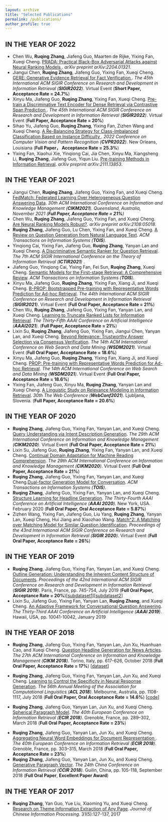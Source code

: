 ```yaml
---
layout: archive
title: "Selected Publications"
permalink: /publications/
author_profile: true
---
```



IN THE YEAR OF 2022
------
<ul>
<li>
Chen Wu, <b>Ruqing Zhang</b>, Jiafeng Guo, Maarten de Rijke, Yixing Fan, Xueqi Cheng. <a target='new' href='https://arxiv.org/abs/2204.01321'> PRADA: Practical Black-Box Adversarial Attacks against Neural Ranking Models </a>. <i>arXiv preprint arXiv:2204.01321</i>.
</li>

<li>
Jiangui Chen, <b>Ruqing Zhang</b>, Jiafeng Guo, Yixing Fan, Xueqi Cheng. <a target='new' href='https://arxiv.org/abs/2204.05511'> GERE: Generative Evidence Retrieval for Fact Verification </a>. <i> The 45th International ACM SIGIR Conference on Research and Development in Information Retrieval (<b>SIGIR2022</b>)</i>. Virtual Event (<b>Short Paper, Acceptance Rate = 24.7%</b>)
</li>

<li>
Xinyu Ma, Jiafeng Guo, <b>Ruqing Zhang</b>, Yixing Fan, Xueqi Cheng. <a target='new' href=''> Pre-train a Discriminative Text Encoder for Dense Retrieval via Contrastive Span Prediction </a>. <i> The 45th International ACM SIGIR Conference on Research and Development in Information Retrieval (<b>SIGIR2022</b>)</i>. Virtual Event (<b>Full Paper, Acceptance Rate = 20%</b>)
</li>

<li>
Sihao Yu, Jiafeng Guo, <b>Ruqing Zhang</b>, Yixing Fan, Zizhen Wang and Xueqi Cheng. <a target='new' href=''> A Re-Balancing Strategy for Class-Imbalanced Classification Based on Instance Difficulty </a>. <i> 2022 Conference on Computer Vision and Pattern Recognition  (<b>CVPR2022</b>)</i>. New Orleans, Louisiana (<b>Full Paper， Acceptance Rate = 25.3%</b>)
</li>

<li>
Yixing Fan, Xiaohui Xie, Yinqiong Cai, Jia Chen, Xinyu Ma, Xiangsheng Li, <b>Ruqing Zhang</b>, Jiafeng Guo, Yiqun Liu. <a target='new' href='https://arxiv.org/pdf/2111.13853.pdf'>Pre-training Methods in Information Retrieval</a>. <i>arXiv preprint arXiv:2111.13853</i>.
</li>
</ul>

IN THE YEAR OF 2021
------
<ul>
<li>
Jiangui Chen, <b>Ruqing Zhang</b>, Jiafeng Guo, Yixing Fan, and Xueqi Cheng. <a target='new' href='https://arxiv.org/abs/2108.05069'>FedMatch: Federated Learning Over Heterogeneous Question Answering Data</a>. <i> 30th ACM International Conference on Information and Knowledge Management (<b>CIKM2021</b>). Queensland, Australia, November 2021 (<b>Full Paper, Acceptance Rate = 21%</b>) </i>
</li>

<li>
Chen Wu, <b>Ruqing Zhang</b>, Jiafeng Guo, Yixing Fan, and Xueqi Cheng. <a target='new' href='https://arxiv.org/abs/2108.05018'>Are Neural Ranking Models Robust?</a>. <i>arXiv preprint arXiv:2108:05018</i>.
</li>

<li>
<b>Ruqing Zhang</b>, Jiafeng Guo, Lu Chen, Yixing Fan, and Xueqi Cheng. <a target='new' href='https://dl.acm.org/doi/abs/10.1145/3468889'>A Review on Question Generation from Natural Language Text</a>. <i> ACM Transactions on Information Systems (<b>TOIS</b>). </i>
</li>

<li>
Yinqiong Cai, Yixing Fan, Jiafeng Guo, <b>Ruqing Zhang</b>, Yanyan Lan and Xueqi Cheng. <a target='new' href='https://dl.acm.org/doi/abs/10.1145/3471158.3472227'>A Discriminative Semantic Ranker for Question Retrieval</a>. <i>The 7th ACM SIGIR International Conference on the Theory of Information Retrieval (<b>ICTIR2021</b>) </i>.
</li>

<li>
Jiafeng Guo, Yinqiong Cai, Yixing Fan, Fei Sun, <b>Ruqing Zhang</b>, Xueqi Cheng. <a target='new' href='https://arxiv.org/pdf/2103.04831.pdf'>Semantic Models for the First-stage Retrieval: A Comprehensive Review</a>. <i> ACM Transactions on Information Systems (<b>TOIS</b>). </i>
</li>

<li>
Xinyu Ma, Jiafeng Guo, <b>Ruqing Zhang</b>, Yixing Fan, Xiang Ji, and Xueqi Cheng. <a target='new' href='https://arxiv.org/abs/2104.09791'>B-PROP: Bootstrapped Pre-training with Representative Words Prediction for Ad-hoc Retrieval</a>. <i> The 44th International ACM SIGIR Conference on Research and Development in Information Retrieval (<b>SIGIR2021</b>)</i>. Virtual Event (<b>Full Oral Paper, Acceptance Rate = 21%</b>)
</li>

<li>
Chen Wu, <b>Ruqing Zhang</b>, Jiafeng Guo, Yixing Fan, Yanyan Lan, and Xueqi Cheng. <a target='new' href='https://www.aaai.org/AAAI21Papers/AAAI-2755.WuC.pdf'>Learning to Truncate Ranked Lists for Information Retrieval</a>. <i> The Thirty-Fifth AAAI Conference on Artificial Intelligence (<b>AAAI2021</b>)</i>. (<b>Full Paper, Acceptance Rate = 21%</b>)
</li>

<li>
Lixin Su, <b>Ruqing Zhang</b>, Jiafeng Guo, Yixing Fan, Jiangui Chen, Yanyan Lan, and Xueqi Cheng. <a target='new' href='https://dl.acm.org/doi/abs/10.1145/3437963.3441781'>Beyond Relevance: Trustworthy Answer Selection via Consensus Verification</a>. <i> The 14th ACM International Conference on Web Search and Data Mining (<b>WSDM2021</b>)</i>. Virtual Event (<b>Full Oral Paper, Acceptance Rate = 18.6%</b>)
</li>

<li>
Xinyu Ma, Jiafeng Guo, <b>Ruqing Zhang</b>, Yixing Fan, Xiang Ji, and Xueqi Cheng. <a target='new' href='https://arxiv.org/abs/2010.10137'>PROP: Pre-training with Representative Words Prediction for Ad-hoc Retrieval</a>. <i> The 14th ACM International Conference on Web Search and Data Mining (<b>WSDM2021</b>)</i>. Virtual Event (<b>Full Oral Paper, Acceptance Rate = 18.6%</b>)
</li>

<li>
Yixing Fan, Jiafeng Guo, Xinyu Ma, <b>Ruqing Zhang</b>, Yanyan Lan and Xueqi Cheng. <a target='new' href='https://arxiv.org/abs/2103.00956'>A Linguistic Study on Relevance Modeling in Information Retrieval</a>.  <i>30th The Web Conference (<b>WebConf2021</b>)</i>. Ljubljana, Slovenia. (<b>Full Paper, Acceptance Rate = 20.6%</b>)
</li>
</ul>

IN THE YEAR OF 2020
------
<ul>
<li>
<b>Ruqing Zhang</b>, Jiafeng Guo, Yixing Fan, Yanyan Lan, and Xueqi Cheng. <a target='new' href='https://arxiv.org/pdf/2008.10889.pdf'>Query Understanding via Intent Description Generation</a>. <i> The 29th ACM International Conference on Information and Knowledge Management  (<b>CIKM2020</b>)</i>. Virtual Event (<b>Full Oral Paper, Acceptance Rate = 21%</b>)
</li>

<li>
Lixin Su, Jiafeng Guo, <b>Ruqing Zhang</b>, Yixing Fan, Yanyan Lan, and Xueqi Cheng. <a target='new' href='https://arxiv.org/pdf/2008.10874.pdf'>Continual Domain Adaptation for Machine Reading Comprehension</a>. <i> The 29th ACM International Conference on Information and Knowledge Management  (<b>CIKM2020</b>)</i>. Virtual Event (<b>Full Oral Paper, Acceptance Rate = 21%</b>)
</li>

<li>
<b>Ruqing Zhang</b>, Jiafeng Guo, Yixing Fan, Yanyan Lan, and Xueqi Cheng.<a target='new' href='https://dl.acm.org/doi/pdf/10.1145/3394052'>Dual-factor Generation Model for Conversation</a>. <i>ACM Transactions on Information Systems (<b>TOIS</b>)</i>. 
</li>

<li><b>Ruqing Zhang</b>, Jiafeng Guo, Yixing Fan, Yanyan Lan, and Xueqi Cheng. <a target='new' href='https://ojs.aaai.org/index.php/AAAI/article/view/6501'>Structure Learning for Headline Generation</a>. <i>The Thirty-Fourth AAAI Conference on Artificial Intelligence (<b>AAAI 2020</b>)</i>. New York, USA. February 2020 (<b>Full Oral Paper, Oral Acceptance Rate = 5.87%</b>)
</li>

<li>
Zizhen Wang, Yixing Fan, Jiafeng Guo, Liu Yang, <b>Ruqing Zhang</b>, Yanyan Lan, Xueqi Cheng, Hui Jiang and Xiaozhao Wang. <a target='new' href='https://dl.acm.org/doi/abs/10.1145/3397271.3401143'>Match^2: A Matching over Matching Model for Similar Question Identification</a>. <i>Proceedings of the 43nd International ACM SIGIR Conference on Research and Development in Information Retrieval (<b>SIGIR 2020</b>)</i>. Virtual Event (<b>Full Oral Paper, Acceptance Rate = 26%</b>)
</li>
</ul>

IN THE YEAR OF 2019
------
<ul>
<li>
<b>Ruqing Zhang</b>, Jiafeng Guo, Yixing Fan, Yanyan Lan, and Xueqi Cheng. <a target='new' href='https://dl.acm.org/doi/abs/10.1145/3331184.3331208'>Outline Generation: Understanding the Inherent Content Structure of Documents</a>. <i>Proceedings of the 42nd International ACM SIGIR Conference on Research and Development in Information Retrieval (<b>SIGIR 2019</b>)</i>. Paris, France, pp. 745-754, July 2019 (<b>Full Oral Paper, Acceptance Rate = 20%</b>)[<a href='https://drive.google.com/file/d/1Tein0KTfNdp9h5J8xfwhzvgDQmVbCo1I/view?usp=sharing'>subdataset1</a>][<a href='https://drive.google.com/file/d/1bdsaw4PHSanCMNAggU0vkf3aFfekZwAJ/view?usp=sharing'>subdataset2</a>]
</li>
 
 <li>
Lixin Su, Jiafeng Guo, Yixing Fan, Yanyan Lan, <b>Ruqing Zhang</b>, and Xueqi Cheng.  <a target='new' href='https://ojs.aaai.org/index.php/AAAI/article/view/5157'>An Adaptive Framework for Conversational Question Answering</a>. <i>The Thirty-Third AAAI Conference on Artificial Intelligence (<b>AAAI 2019</b>)</i>. Hawaii, USA, pp. 10041-10042, January 2019
</li>
</ul>

IN THE YEAR OF 2018
------
<ul>
 <li>
 <b>Ruqing Zhang</b>, Jiafeng Guo, Yixing Fan, Yanyan Lan, Jun Xu, Huanhuan Cao, and Xueqi Cheng. <a target='new' href='https://gsai.ruc.edu.cn/uploads/20211006/c3f8689df8ff6c4dfd9050e0e2aef383.pdf'>Question Headline Generation for News Articles</a>. <i>The 27th ACM International Conference on Information and Knowledge Management (<b>CIKM 2018</b>)</i>. Torino, Italy, pp. 617-626, October 2018 (<b>Full Oral Paper, Acceptance Rate = 17%</b>) [<a href='https://github.com/daqingchong/QHGCorpus'>dataset</a>]
</li>

<li>

<b>Ruqing Zhang</b>, Jiafeng Guo, Yixing Fan, Yanyan Lan, Jun Xu, and Xueqi Cheng. <a target='new' href='https://aclanthology.org/P18-1102.pdf'>Learning to Control the Specificity in Neural Response Generation</a>. <i>The 56th Annual Meeting of the Association for Computational Linguistics (<b>ACL 2018</b>)</i>. Melbourne, Australia, pp. 1108-1117, July 2018 (<b>Full Oral Paper, Oral Acceptance Rate = 14.6%</b>) [<a href='https://github.com/daqingchong/Specificity-Controlled-Generation'>code</a>]
</li>

 <li>

<b>Ruqing Zhang</b>, Jiafeng Guo, Yanyan Lan, Jun Xu, and Xueqi Cheng. <a target='new' href='https://arxiv.org/pdf/1707.05635.pdf'>Spherical Paragraph Model</a>. <i>The 40th European Conference on Information Retrieval (<b>ECIR 2018</b>)</i>. Grenoble, France, pp. 289–302, March 2018 (<b>Full Oral Paper, Acceptance Rate = 23%</b>)
</li>

<li>
<b>Ruqing Zhang</b>, Jiafeng Guo, Yanyan Lan, Jun Xu, and Xueqi Cheng. <a target='new' href='https://link.springer.com/chapter/10.1007/978-3-319-76941-7_23'>Aggregating Neural Word Embeddings for Document Representation </a>. <i>The 40th European Conference on Information Retrieval (<b>ECIR 2018</b>)</i>. Grenoble, France, pp. 303–315, March 2018 (<b>Full Oral Paper, Acceptance Rate = 23%</b>)
</li>

<li>
<b>Ruqing Zhang</b>, Jiafeng Guo, Yanyan Lan, Jun Xu, and Xueqi Cheng. <a target='new' href=''> Generative Paragraph Vector</a>. <i>The 24th China Conference on Information Retrieval (<b>CCIR 2018</b>)</i>. Guilin, China, pp. 105-118, September 2018 (<b>Full Oral Paper</b>, <b>Excellent Paper Award</b>)
</li>
</ul>

IN THE YEAR OF 2017
------

<ul>
 <li>
<b>Ruqing Zhang</b>, Yan Guo, Yue Liu, Xiaoming Yu, and Xueqi Cheng. <a target='new' href=''>Research on Theme Information Extraction of Any Page</a>. <i>Journal of Chinese Information Processing</i>. 31(5):127-137, 2017
 </li>


</ul>
